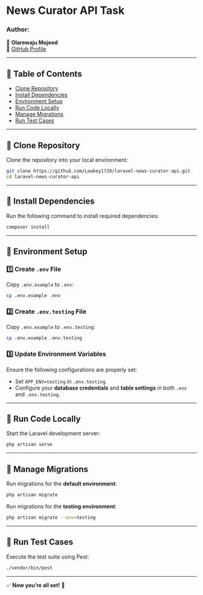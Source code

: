 # **News Curator API Task**

### **Author:**
📌 **Olarewaju Mojeed**  
🔗 [GitHub Profile](https://github.com/Lowkey1729)

---

## **📌 Table of Contents**
- [Clone Repository](#clone-repository)
- [Install Dependencies](#install-dependencies)
- [Environment Setup](#environment-setup)
- [Run Code Locally](#run-code-locally)
- [Manage Migrations](#manage-migrations)
- [Run Test Cases](#run-test-cases)

---

## **🔹 Clone Repository**
Clone the repository into your local environment:

```bash
git clone https://github.com/Lowkey1729/laravel-news-curator-api.git
cd laravel-news-curator-api
```

---

## **🔹 Install Dependencies**
Run the following command to install required dependencies:

```bash
composer install
```

---

## **🔹 Environment Setup**

### **1️⃣ Create `.env` File**
Copy `.env.example` to `.env`:

```bash
cp .env.example .env
```

### **2️⃣ Create `.env.testing` File**
Copy `.env.example` to `.env.testing`:

```bash
cp .env.example .env.testing
```

### **3️⃣ Update Environment Variables**
Ensure the following configurations are properly set:
- Set `APP_ENV=testing` in `.env.testing`.
- Configure your **database credentials** and **table settings** in both `.env` and `.env.testing`.

---

## **🔹 Run Code Locally**
Start the Laravel development server:

```bash
php artisan serve
```

---

## **🔹 Manage Migrations**

Run migrations for the **default environment**:

```bash
php artisan migrate
```

Run migrations for the **testing environment**:

```bash
php artisan migrate --env=testing
```

---

## **🔹 Run Test Cases**
Execute the test suite using Pest:

```bash
./vendor/bin/pest
```

---

✅ **Now you’re all set!** 🚀
